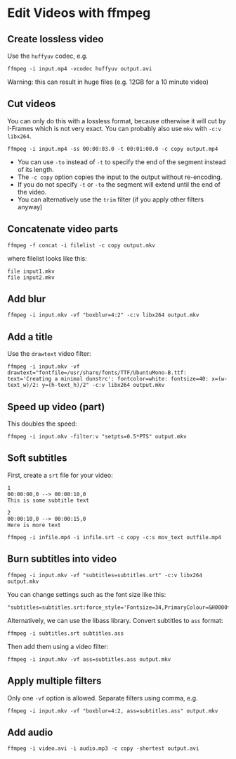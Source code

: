 Edit Videos with ffmpeg
=======================

## Create lossless video

Use the `huffyuv` codec, e.g.

```
ffmpeg -i input.mp4 -vcodec huffyuv output.avi
```

Warning: this can result in huge files (e.g. 12GB for a 10 minute video)


## Cut videos

You can only do this with a lossless format, because otherwise it will cut by I-Frames which is not very exact. You can probably also use `mkv` with `-c:v libx264`.

```
ffmpeg -i input.mp4 -ss 00:00:03.0 -t 00:01:00.0 -c copy output.mp4
```

* You can use `-to` instead of `-t` to specify the end of the segment instead of its length.
* The `-c copy` option copies the input to the output without re-encoding.
* If you do not specify `-t` or `-to` the segment will extend until the end of the video.
* You can alternatively use the `trim` filter (if you apply other filters anyway)


## Concatenate video parts

```
ffmpeg -f concat -i filelist -c copy output.mkv
```

where filelist looks like this:

```
file input1.mkv
file input2.mkv
```


## Add blur

```
ffmpeg -i input.mkv -vf "boxblur=4:2" -c:v libx264 output.mkv
```

## Add a title

Use the `drawtext` video filter:

```
ffmpeg -i input.mkv -vf drawtext="fontfile=/usr/share/fonts/TTF/UbuntuMono-B.ttf: text='Creating a minimal dunstrc': fontcolor=white: fontsize=40: x=(w-text_w)/2: y=(h-text_h)/2" -c:v libx264 output.mkv
```


## Speed up video (part)

This doubles the speed:
```
ffmpeg -i input.mkv -filter:v "setpts=0.5*PTS" output.mkv
```


## Soft subtitles

First, create a `srt` file for your video:

```
1
00:00:00,0 --> 00:00:10,0
This is some subtitle text

2
00:00:10,0 --> 00:00:15,0
Here is more text
```

```
ffmpeg -i infile.mp4 -i infile.srt -c copy -c:s mov_text outfile.mp4
```


## Burn subtitles into video

```
ffmpeg -i input.mkv -vf "subtitles=subtitles.srt" -c:v libx264 output.mkv
```

You can change settings such as the font size like this:

```
"subtitles=subtitles.srt:force_style='Fontsize=34,PrimaryColour=&H0000ff&'"
```

Alternatively, we can use the libass library. Convert subtitles to `ass` format:

```
ffmpeg -i subtitles.srt subtitles.ass
```

Then add them using a video filter:

```
ffmpeg -i input.mkv -vf ass=subtitles.ass output.mkv
```


## Apply multiple filters

Only one `-vf` option is allowed. Separate filters using comma, e.g.

```
ffmpeg -i input.mkv -vf "boxblur=4:2, ass=subtitles.ass" output.mkv
```


## Add audio

```
ffmpeg -i video.avi -i audio.mp3 -c copy -shortest output.avi
```
